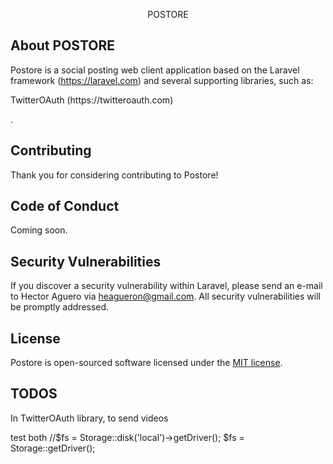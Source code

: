 <p align="center">POSTORE</p>


## About POSTORE

Postore is a social posting web client application based on the Laravel framework (https://laravel.com) and several supporting libraries, such as:

<p itemprop="name">TwitterOAuth (https://twitteroauth.com) </p>.


## Contributing

Thank you for considering contributing to Postore! 

## Code of Conduct

Coming soon.

## Security Vulnerabilities

If you discover a security vulnerability within Laravel, please send an e-mail to Hector Aguero via heagueron@gmail.com. All security vulnerabilities will be promptly addressed.

## License

Postore is open-sourced software licensed under the [MIT license](https://opensource.org/licenses/MIT).


## TODOS

In TwitterOAuth library, to send videos

test both
//$fs = Storage::disk('local')->getDriver();
        $fs = Storage::getDriver(); 